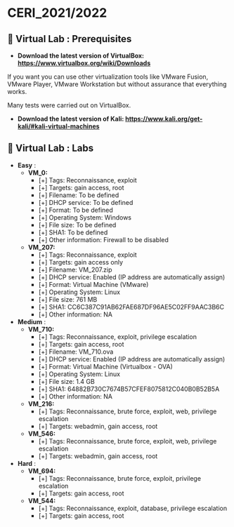 # CERI_2021/2022

## 📢 Virtual Lab : Prerequisites

* **Download the latest version of VirtualBox: https://www.virtualbox.org/wiki/Downloads**

If you want you can use other virtualization tools like VMware Fusion, VMware Player, VMware Workstation but without assurance that everything works. 

Many tests were carried out on VirtualBox.

* **Download the latest version of Kali: https://www.kali.org/get-kali/#kali-virtual-machines**

## 📢 Virtual Lab : Labs
* **Easy** :
    * **VM_0:**
        - [+] Tags: Reconnaissance, exploit
        - [+] Targets: gain access, root
        - [+] Filename: To be defined
        - [+] DHCP service:  To be defined
        - [+] Format: To be defined
        - [+] Operating System: Windows
        - [+] File size: To be defined
        - [+] SHA1: To be defined
        - [+] Other information: Firewall to be disabled
    * **VM_207:**
        - [+] Tags: Reconnaissance, exploit
        - [+] Targets: gain access only
        - [+] Filename: VM_207.zip
        - [+] DHCP service: Enabled (IP address are automatically assign)
        - [+] Format: Virtual Machine (VMware)
        - [+] Operating System: Linux
        - [+] File size: 761 MB
        - [+] SHA1: CC6C387C91AB62FAE687DF96AE5C02FF9AAC3B6C
        - [+] Other information: NA
* **Medium** :      
    * **VM_710:**
        - [+] Tags: Reconnaissance, exploit, privilege escalation
        - [+] Targets: gain access, root
        - [+] Filename: VM_710.ova
        - [+] DHCP service: Enabled (IP address are automatically assign)
        - [+] Format: Virtual Machine (Virtualbox - OVA)
        - [+] Operating System: Linux
        - [+] File size: 1.4 GB
        - [+] SHA1: 64882B730C7674B57CFEF8075812C040B0B52B5A
        - [+] Other information: NA
    * **VM_216:**
        - [+] Tags: Reconnaissance, brute force, exploit, web, privilege escalation
        - [+] Targets: webadmin, gain access, root
    * **VM_546:**
        - [+] Tags: Reconnaissance, brute force, exploit, web, privilege escalation
        - [+] Targets: webadmin, gain access, root
* **Hard** :
    * **VM_694:**
        - [+] Tags: Reconnaissance, brute force, exploit, privilege escalation
        - [+] Targets: gain access, root
    * **VM_544:**
        - [+] Tags: Reconnaissance, exploit, database, privilege escalation
        - [+] Targets: gain access, root
